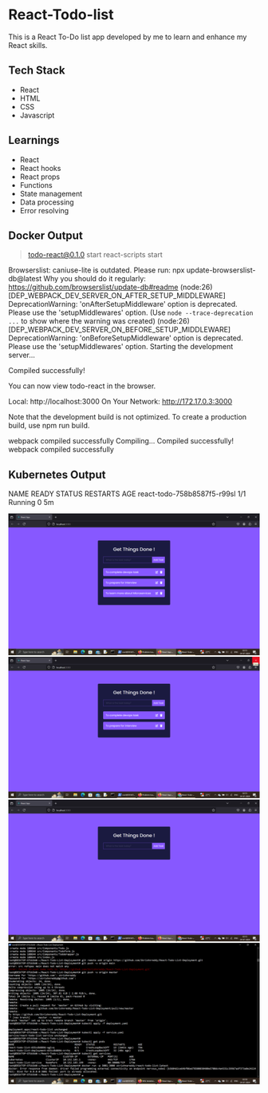 # React-Todo-list

This is a React To-Do list app developed by me to learn and enhance my React skills.

## Tech Stack

- React
- HTML
- CSS
- Javascript

## Learnings

- React
- React hooks
- React props
- Functions
- State management
- Data processing
- Error resolving

## Docker Output

> todo-react@0.1.0 start
> react-scripts start

Browserslist: caniuse-lite is outdated. Please run:
  npx update-browserslist-db@latest
  Why you should do it regularly: https://github.com/browserslist/update-db#readme
(node:26) [DEP_WEBPACK_DEV_SERVER_ON_AFTER_SETUP_MIDDLEWARE] DeprecationWarning: 'onAfterSetupMiddleware' option is deprecated. Please use the 'setupMiddlewares' option.
(Use `node --trace-deprecation ...` to show where the warning was created)
(node:26) [DEP_WEBPACK_DEV_SERVER_ON_BEFORE_SETUP_MIDDLEWARE] DeprecationWarning: 'onBeforeSetupMiddleware' option is deprecated. Please use the 'setupMiddlewares' option.
Starting the development server...

Compiled successfully!

You can now view todo-react in the browser.

  Local:            http://localhost:3000
  On Your Network:  http://172.17.0.3:3000

Note that the development build is not optimized.
To create a production build, use npm run build.

webpack compiled successfully
Compiling...
Compiled successfully!
webpack compiled successfully

## Kubernetes Output

NAME                          READY   STATUS    RESTARTS   AGE
react-todo-758b8587f5-r99sl   1/1     Running   0          5m

![Screenshot 1](https://github.com/Skrishnreddy/React-Todo-List-Deployment/blob/main/Screenshot%20(54).png?raw=true)
![Screenshot 2](https://github.com/Skrishnreddy/React-Todo-List-Deployment/blob/main/Screenshot%20(55).png?raw=true)
![Screenshot 3](https://github.com/Skrishnreddy/React-Todo-List-Deployment/blob/main/Screenshot%20(56).png?raw=true)
![Screenshot 4](https://github.com/Skrishnreddy/React-Todo-List-Deployment/blob/main/Screenshot%20(57).png?raw=true)
